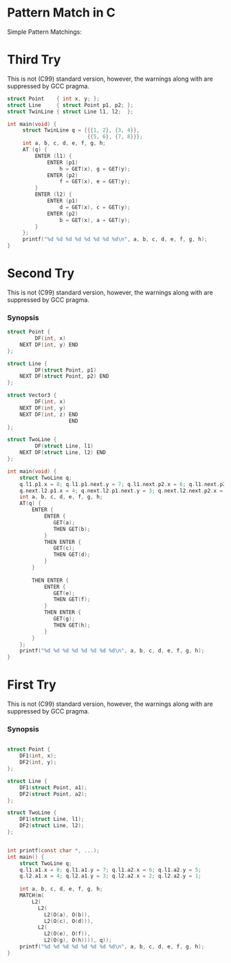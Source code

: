 Pattern Match in C
======================
Simple Pattern Matchings:


Third Try
======================
This is not (C99) standard version, however, the warnings along with are suppressed by GCC pragma.

```c
struct Point    { int x, y; };
struct Line     { struct Point p1, p2; };
struct TwinLine { struct Line l1, l2;  };

int main(void) {
     struct TwinLine q = {{{1, 2}, {3, 4}}, 
                          {{5, 6}, {7, 8}}};
     int a, b, c, d, e, f, g, h;
     AT (q) {
         ENTER (l1) {
             ENTER (p1)
                 h = GET(x), g = GET(y);
             ENTER (p2)
                 f = GET(x), e = GET(y);
         }
         ENTER (l2) {
             ENTER (p1)
                 d = GET(x), c = GET(y);
             ENTER (p2)
                 b = GET(x), a = GET(y);
         }
     };
     printf("%d %d %d %d %d %d %d %d\n", a, b, c, d, e, f, g, h);
}
```
Second Try
======================
This is not (C99) standard version, however, the warnings along with are suppressed by GCC pragma.


### Synopsis
```c
struct Point {
         DF(int, x)
    NEXT DF(int, y) END
};

struct Line {
         DF(struct Point, p1)
    NEXT DF(struct Point, p2) END
};

struct Vector3 {
         DF(int, x)
    NEXT DF(int, y) 
    NEXT DF(int, z) END
                    END
};

struct TwoLine {
         DF(struct Line, l1)
    NEXT DF(struct Line, l2) END
}; 

int main(void) {
    struct TwoLine q;
    q.l1.p1.x = 8; q.l1.p1.next.y = 7; q.l1.next.p2.x = 6; q.l1.next.p2.next.y = 5;
    q.next.l2.p1.x = 4; q.next.l2.p1.next.y = 3; q.next.l2.next.p2.x = 2; q.next.l2.next.p2.next.y = 1;
    int a, b, c, d, e, f, g, h;
    AT(q) {
        ENTER {
            ENTER {
               GET(a);
               THEN GET(b);
            }
            THEN ENTER {
               GET(c);
               THEN GET(d);
            }
        }
                                                                                                                      
        THEN ENTER {
            ENTER {
               GET(e);
               THEN GET(f);
            }
            THEN ENTER {
               GET(g);
               THEN GET(h);
            }
        }
    };
    printf("%d %d %d %d %d %d %d %d\n", a, b, c, d, e, f, g, h); 
}
```

First Try
======================
This is not (C99) standard version, however, the warnings along with are suppressed by GCC pragma.


### Synopsis
```c

struct Point {
    DF1(int, x);
    DF2(int, y);
};

struct Line {
    DF1(struct Point, a1);
    DF2(struct Point, a2);
};

struct TwoLine {
    DF1(struct Line, l1);
    DF2(struct Line, l2);
};


int printf(const char *, ...);
int main() {
    struct TwoLine q;
    q.l1.a1.x = 8; q.l1.a1.y = 7; q.l1.a2.x = 6; q.l1.a2.y = 5;
    q.l2.a1.x = 4; q.l2.a1.y = 3; q.l2.a2.x = 2; q.l2.a2.y = 1;
     
    int a, b, c, d, e, f, g, h;
    MATCH(m(
        L2(
          L2( 
            L2(O(a), O(b)), 
            L2(O(c), O(d))),
          L2( 
            L2(O(e), O(f)), 
            L2(O(g), O(h)))), q));
    printf("%d %d %d %d %d %d %d %d\n", a, b, c, d, e, f, g, h);
}
```



